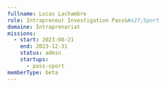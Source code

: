 ```yaml
---
fullname: Lucas Lachambre
role: Intrapreneur Investigation Pass&#x27;Sport
domaine: Intraprenariat
missions:
  - start: 2023-08-21
    end: 2023-12-31
    status: admin
    startups:
      - pass-sport
memberType: beta
---
```

